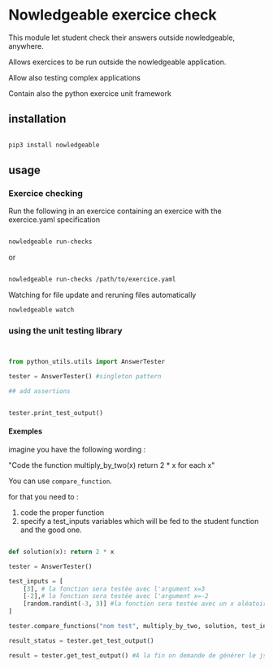 # Nowledgeable exercice check

This module let student check their answers outside nowledgeable, anywhere. 

Allows exercices to be run outside the nowledgeable application. 

Allow also testing complex applications

Contain also the python exercice unit framework

## installation 

```bash

pip3 install nowledgeable

```

## usage 

### Exercice checking 


Run the following in an exercice containing an exercice with the exercice.yaml specification
```bash

nowledgeable run-checks

```

or 

```bash

nowledgeable run-checks /path/to/exercice.yaml

```


Watching for file update and reruning files automatically

```bash 
nowledgeable watch
``` 


### using the unit testing library 


```python 


from python_utils.utils import AnswerTester

tester = AnswerTester() #singleton pattern

## add assertions


tester.print_test_output()

```
#### Exemples

imagine you have the following wording : 

"Code the function multiply_by_two(x) return 2 * x for each x"

You can use  `compare_function`.

for that you need to : 

1. code the proper function
2. specify a test_inputs variables which will be fed to the student function and the good one.

```python

def solution(x): return 2 * x

tester = AnswerTester()

test_inputs = [
    [3], # la fonction sera testée avec l'argument x=3
    [-2],# la fonction sera testée avec l'argument x=-2
    [random.randint(-3, 3)] #la fonction sera testée avec un x aléatoire entre -3 et 3
]

tester.compare_functions("nom test", multiply_by_two, solution, test_inputs, "message")

result_status = tester.get_test_output()

result = tester.get_test_output() #A la fin on demande de générer le json

```
